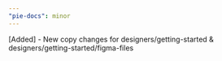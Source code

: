 ```yaml
---
"pie-docs": minor
---
```


[Added] - New copy changes for designers/getting-started & designers/getting-started/figma-files
